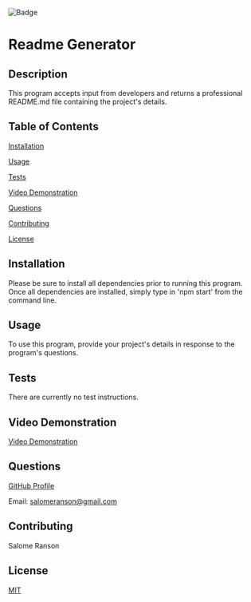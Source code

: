 
   ![Badge](https://badgen.net/badge/license/MIT/blue)
   
   # Readme Generator

   ## Description
   This program accepts input from developers and returns a professional README.md file containing the project's details.

  ## Table of Contents
  
  [Installation](https://github.com/sranson/Readme-Generator#Installation)

  [Usage](https://github.com/sranson/Readme-Generator#Usage)

  [Tests](https://github.com/sranson/Readme-Generator#Tests)

  [Video Demonstration](https://github.com/sranson/Readme-Generator#Video-Demonstration)

  [Questions](https://github.com/sranson/Readme-Generator#Questions)

  [Contributing](https://github.com/sranson/Readme-Generator#Contributing)

  [License](https://github.com/sranson/Readme-Generator#License)
  

   ## Installation
   Please be sure to install all dependencies prior to running this program. Once all dependencies are installed, simply type in 'npm start' from the command line.

   ## Usage
   To use this program, provide your  project's details in response to the program's questions.

   ## Tests
   There are currently no test instructions.

  ## Video Demonstration
  [Video Demonstration](https://www.youtube.com/watch?v=FGBceg8-Yi4)

   ## Questions
   [GitHub Profile](https://github.com/sranson)

   Email: salomeranson@gmail.com
   
   ## Contributing
   Salome Ranson

   ## License
   [MIT](https://choosealicense.com/licenses/mit/)